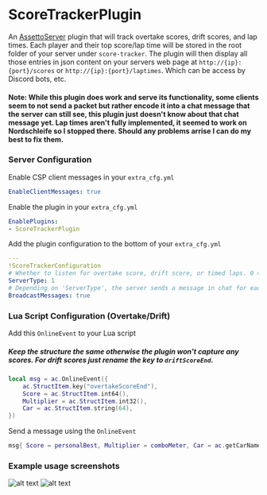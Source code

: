# ScoreTrackerPlugin
An [AssettoServer](https://github.com/compujuckel/AssettoServer) plugin that will track overtake scores, drift scores, and lap times. Each player and their top score/lap time will be stored in the root folder of your server under `score-tracker`. The plugin will then display all those entries in json content on your servers web page at `http://{ip}:{port}/scores` or `http://{ip}:{port}/laptimes`. Which can be access by Discord bots, etc.

#### Note: While this plugin does work and serve its functionality, some clients seem to not send a packet but rather encode it into a chat message that the server can still see, this plugin just doesn't know about that chat message yet. Lap times aren't fully implemented, it seemed to work on Nordschleife so I stopped there. Should any problems arrise I can do my best to fix them.

### Server Configuration
Enable CSP client messages in your `extra_cfg.yml`
```YAML
EnableClientMessages: true
```

Enable the plugin in your `extra_cfg.yml`
```YAML
EnablePlugins:
- ScoreTrackerPlugin
```

Add the plugin configuration to the bottom of your `extra_cfg.yml`
```YAML
---
!ScoreTrackerConfiguration
# Whether to listen for overtake score, drift score, or timed laps. 0 = overtake score, 1 = drift score, 2 = timed laps
ServerType: 1
# Depending on 'ServerType', the server sends a message in chat for each new personal best overtake score, drift score, or lap time.
BroadcastMessages: true
```

### Lua Script Configuration (Overtake/Drift)

Add this `OnlineEvent` to your Lua script
##### Keep the structure the same otherwise the plugin won't capture any scores. For drift scores just rename the key to `driftScoreEnd`.
```lua
local msg = ac.OnlineEvent({
    ac.StructItem.key("overtakeScoreEnd"),
    Score = ac.StructItem.int64(),
    Multiplier = ac.StructItem.int32(),
    Car = ac.StructItem.string(64),
})
```
Send a message using the `OnlineEvent`
```lua
msg{ Score = personalBest, Multiplier = comboMeter, Car = ac.getCarName(0) }
```

### Example usage screenshots
![alt text](https://i.imgur.com/yVbRKyN.png "Overtake scores being used in a Discord.py bot")
![alt text](https://i.imgur.com/wrKlVJd.png "Lap times being used in a Discord.py bot")
